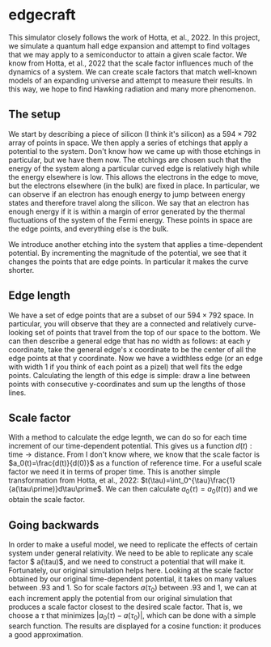 # edgecraft

This simulator closely follows the work of Hotta, et al., 2022.
In this project, we simulate a quantum hall edge expansion and attempt to find voltages that we may apply to a semiconductor to attain a given scale factor.
We know from Hotta, et al., 2022 that the scale factor influences much of the dynamics of a system. We can create scale factors that match well-known models of an expanding universe and attempt to measure their results. In this way, we hope to find Hawking radiation and many more phenomenon.

## The setup
We start by describing a piece of silicon (I think it's silicon) as a $594 \times 792$ array of points in space. We then apply a series of etchings that apply a potential to the system. Don't know how we came up with those etchings in particular, but we have them now. The etchings are chosen such that the energy of the system along a particular curved edge is relatively high while the energy elsewhere is low. This allows the electrons in the edge to move, but the electrons elsewhere (in the bulk) are fixed in place. In particular, we can observe if an electron has enough energy to jump between energy states and therefore travel along the silicon. We say that an electron has enough energy if it is within a margin of error generated by the thermal fluctuations of the system of the Fermi energy. These points in space are the edge points, and everything else is the bulk.

We introduce another etching into the system that applies a time-dependent potential. By incrementing the magnitude of the potential, we see that it changes the points that are edge points. In particular it makes the curve shorter.

## Edge length
We have a set of edge points that are a subset of our $594 \times 792$ space. In particular, you will observe that they are a connected and relatively curve-looking set of points that travel from the top of our space to the bottom. We can then describe a general edge that has no width as follows: at each y coordinate, take the general edge's x coordinate to be the center of all the edge points at that y coordinate. Now we have a widthless edge (or an edge with width 1 if you think of each point as a pizel) that well fits the edge points. Calculating the length of this edge is simple: draw a line between points with consecutive y-coordinates and sum up the lengths of those lines.

## Scale factor
With a method to calculate the edge legnth, we can do so for each time increment of our time-dependent potential. This gives us a function $d(t): \text{time} \rightarrow \text{distance}$. From I don't know where, we know that the scale factor is $a_0(t)=\frac{d(t)}{d(0)}$ as a function of reference time. For a useful scale factor we need it in terms of proper time. This is another simple transformation from Hotta, et al., 2022: $t(\tau)=\int_0^{\tau}\frac{1}{a(\tau\prime)}d\tau\prime$. We can then calculate $a_0(\tau)=a_0(t(\tau))$ and we obtain the scale factor.

## Going backwards
In order to make a useful model, we need to replicate the effects of certain system under general relativity. We need to be able to replicate any  scale factor $ a(\tau)$, and we need to construct a potential that will make it. Fortunately, our original simulation helps here. Looking at the scale factor obtained by our original time-dependent potential, it takes on many values between .93 and 1. So for scale factors $a(\tau _0)$ between .93 and 1, we can at each increment apply the potential from our original simulation that produces a scale factor closest to the desired scale factor. That is, we choose a $\tau$ that minimizes $|a_0(\tau)-a(\tau _0)|$, which can be done with a simple search function. The results are displayed for a cosine function: it produces a good approximation. 